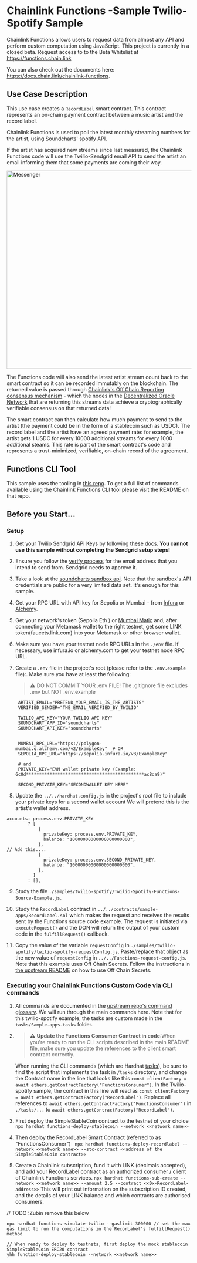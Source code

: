 # Chainlink Functions -Sample Twilio-Spotify Sample
Chainlink Functions allows users to request data from almost any API and perform custom computation using JavaScript. This project is currently in a closed beta. Request access to to the Beta Whitelist at https://functions.chain.link


You can also check out the documents here: https://docs.chain.link/chainlink-functions.


## Use Case Description

This use case creates a `RecordLabel` smart contract. This contract represents an on-chain payment contract between a music artist and the record label.

Chainlink Functions is used to poll the latest monthly streaming numbers for the artist, using Soundcharts' spotify API. 

If the artist has acquired new streams since last measured, the Chainlink Functions code will use the Twilio-Sendgrid email API to send the artist an email informing them that some payments are coming their way.  

<img width="540" alt="Messenger" src="https://user-images.githubusercontent.com/8016129/222272480-cd09893b-00f5-4104-82f6-3eef34b063d6.png"> <span /><span />

The Functions code will also send the latest artist stream count back to the smart contract so it can be recorded immutably on the blockchain. The returned value is passed through [Chainlink's Off Chain Reporting consensus mechanism](https://docs.chain.link/architecture-overview/off-chain-reporting/) - which the nodes in the [Decentralized Oracle Network](https://chain.link/whitepaper) that are returning this streams data achieve a cryptographically verifiable consensus on that returned data!  

The smart contract can then calculate how much payment to send to the artist (the payment could be in the form of a stablecoin such as USDC). The record label and the artist have an agreed payment rate:  for example, the artist gets 1 USDC for every 10000 additional streams for every 1000 additional steams.  This rate is part of the smart contract's code and represents a trust-minimized, verifiable, on-chain record of the agreement. 


## Functions CLI Tool
This sample uses the tooling in [this repo](https://github.com/smartcontractkit/functions-hardhat-starter-kit).  To get a full list of commands available using the Chainlink Functions CLI tool please visit the README on that repo.


## Before you Start...
### Setup

1. Get your Twilio Sendgrid API Keys by following [these docs](https://docs.sendgrid.com/for-developers/sending-email/api-getting-started). <b> You cannot use this sample without completing the Sendgrid setup steps!</b>

2. Ensure you follow the [verify process](https://docs.sendgrid.com/ui/sending-email/sender-verification) for the email address that you intend to send from. Sendgrid needs to approve it.

3. Take a look at the [soundcharts sandbox api](https://doc.api.soundcharts.com/api/v2/doc). Note that the sandbox's API credentials are public for a very limited data set. It's enough for this sample.

4. Get your RPC URL with API key for Sepolia or Mumbai - from [Infura](https://infura.io) or [Alchemy](https://alchemy.com).

5. Get your network's token (Sepolia Eth ) or [Mumbai Matic](https://faucet.polygon.technology/) and, after connecting your Metamask wallet to the right testnet, get some LINK token(faucets.link.com) into your Metamask or other browser wallet.

6. Make sure you have your testnet node RPC URLs in the `./env` file. If necessary, use infura.io or alchemy.com to get your testnet node RPC URL.

7. Create a `.env` file in the project's root (please refer to the `.env.example` file):.  Make sure you have at least the following:

      > :warning: DO NOT COMMIT YOUR .env FILE! The .gitignore file excludes .env but NOT .env.example
        
        ARTIST_EMAIL="PRETEND_YOUR_EMAIL_IS_THE_ARTISTS" 
        VERIFIED_SENDER="THE_EMAIL_VERIFIED_BY_TWILIO" 
        
        TWILIO_API_KEY="YOUR TWILIO API KEY"
        SOUNDCHART_APP_ID="soundcharts"
        SOUNDCHART_API_KEY="soundcharts"


        MUMBAI_RPC_URL="https://polygon-mumbai.g.alchemy.com/v2/ExampleKey"  # OR
        SEPOLIA_RPC_URL="https://sepolia.infura.io/v3/ExampleKey"  
        
        # and
        PRIVATE_KEY="EVM wallet private key (Example: 6c0d*********************************************ac8da9)"

        SECOND_PRIVATE_KEY="SECONDWALLET KEY HERE"

8. Update the `../../hardhat.config.js` in the project's root file to include your private keys for a second wallet account We will pretend this is the artist's wallet address.

```
accounts: process.env.PRIVATE_KEY
        ? [
            {
              privateKey: process.env.PRIVATE_KEY,
              balance: "10000000000000000000000",
            },
// Add this....
            {
              privateKey: process.env.SECOND_PRIVATE_KEY,
              balance: "10000000000000000000000",
            },
          ]
        : [],
```


9. Study the file `./samples/twilio-spotify/Twilio-Spotify-Functions-Source-Example.js`. 

4. Study the `RecordLabel` contract in `../../contracts/sample-apps/RecordLabel.sol` which makes the request and receives the results sent by the Functions source code example. The request is initiated via `executeRequest()` and the DON will return the output of your custom code in the `fulfillRequest()` callback.  

5. Copy the value of the variable `requestConfig` in `./samples/twilio-spotify/twilio-spotify-requestConfig.js`. Paste/replace that object as the new value of `requestConfig` in `../../Functions-request-config.js`.  Note that this example uses Off Chain Secrets.  Follow the instructions in [the upstream README](https://github.com/smartcontractkit/functions-hardhat-starter-kit#off-chain-secrets) on how to use Off Chain Secrets.




### Executing your Chainlink Functions Custom Code via CLI commands

1. All commands are documented in the [upstream repo's command glossary](https://github.com/smartcontractkit/functions-hardhat-starter-kit#command-glossary). We will run through the main commands here. Note that for this twilio-spotify example, the tasks are custom made in the `tasks/Sample-apps-tasks` folder. 

2.  > :warning: **Update the Functions Consumer Contract in code**:When you're ready to run the CLI scripts described in the main README file, make sure you update the references to the client smart contract correctly. 

    When running the CLI commands (which are Hardhat [tasks](https://hardhat.org/hardhat-runner/docs/guides/tasks-and-scripts)), be sure to find the script that implements the task in `/tasks` directory, and change the Contract name in the line that looks like this `const clientFactory = await ethers.getContractFactory("FunctionsConsumer")`. In the Twilio-spotify sample, the contract in this line will read as `const clientFactory = await ethers.getContractFactory("RecordLabel")`.  Replace all references to `await ethers.getContractFactory("FunctionsConsumer")`  in `./tasks/...` to `await ethers.getContractFactory("RecordLabel")`.


3. First deploy the SimpleStableCoin contract to the testnet of your choice
`npx hardhat functions-deploy-stablecoin --network <<network name>>`

4. Then deploy the RecordLabel Smart Contract (referred to as "FunctionsConsumer")
` npx hardhat functions-deploy-recordlabel --network <<network name>> --stc-contract <<address of the SimpleStableCoin contract>>`

5. Create a Chainlink subscription, fund it with LINK (decimals accepted), and add your RecordLabel contract as an authorized consumer / client of Chainlink Functions services.
`npx hardhat functions-sub-create --network <<network name>> --amount 2.5 --contract <<0x-RecordLabel-address>>`
    This will print out information on the subscription ID created, and the details of your LINK balance and which contracts are authorised consumers.


// TODO :Zubin remove this below
```
npx hardhat functions-simulate-twilio --gaslimit 300000 // set the max gas limit to run the computations in the RecorLabel's fulfillRequest() method

// When ready to deploy to testnets, first deploy the mock stablecoin SimpleStableCoin ERC20 contract
yhh function-deploy-stablecoin --network <<network name>>


```
